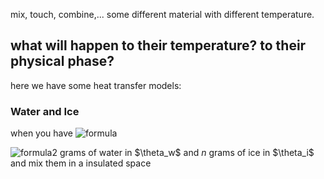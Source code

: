 mix, touch, combine,... some different material with different temperature.
## what will happen to their temperature? to their physical phase?

here we have some heat transfer models:

### Water and Ice

when you have ![formula](<img src="https://latex.codecogs.com/svg.image?\inline&space;m" title="\inline m" />)       

![formula2](<img src="https://latex.codecogs.com/svg.image?\bg_white&space;\inline&space;m" title="\bg_white \inline m" />)
grams of water in $\theta_w\$ and  $n$ grams of ice in $\theta_i\$ and mix them in a insulated space

